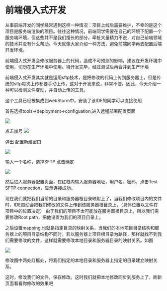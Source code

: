 # 前端侵入式开发

从事前端开发的同学经常遇到这样一种情况：项目上线后需要维护，不幸的是这个项目是服务端渲染的项目。往往这种情况，前端同学需要在自己的环境下配置一个服务端环境，但这些并不是我们擅长的部分，牵扯大量精力不说，对自己前端领域的技术并没有什么帮助。今天就像大家介绍一种方法，避免前端同学再去配置后端开发环境。

前端侵入式开发会修改服务器上的代码，造成不可预测的影响，建议在开发环境中使用，切勿在生产环境中使用。待开发完毕，经过测试后再合并到生产环境

前端侵入式开发其实就是运用sftp技术，是把修改的代码上传到服务器上，但是传统的sftp每次上传都要手动上传，这对于开发来说，非常不便。因此，今天介绍一种可以检测文件变动，并自动上传的工具。

这个工具已经被集成到webStorm中，安装了该IDE的同学可以直接使用

首先选择tools->deployment->configuation,进入远程部署配置页面

![](https://ws3.sinaimg.cn/large/006tKfTcly1g1obk1w1lvj31c00u0jyv.jpg)

点击加号
![](https://ws1.sinaimg.cn/large/006tKfTcly1g1obmr3spyj30yq0u0mxa.jpg)

弹出  配置新建窗口

![](https://ws1.sinaimg.cn/large/006tKfTcly1g1obnhxs7cj30ok0bsdfy.jpg)

输入一个名称，选择SFTP 点击确定

![](https://ws3.sinaimg.cn/large/006tKfTcly1g1obqqmj0ij30yq0u0gmm.jpg)

然后进入服务器配置页面，在红框内输入服务器地址，用户名、密码，点击Test SFTP connection，显示连接成功。

现在我们就把我们当前的目录和服务器根目录映射上了，当我们修改项目内的文件时，IDE自动会把我们修改的文件上传到该服务器根目录上，（具体位置以文件在项目中的位置决定）
由于我们的项目不太可能放在服务器根目录上，所以我们需要修改Root path，把他设置为我们的项目目录上。

之后设置mapping,也就是指定目录的映射关系，当我们的本地项目目录结构和服务器上的项目目录结构不同时，若以服务器上项目根目录为路径，那样就找不到我们需要修改的文件，这样就需要修改本地目录和服务器目录的映射关系。如图

![](https://ws2.sinaimg.cn/large/006tKfTcly1g1oc0qp3yij30yq0u03z5.jpg)

修改图中两处红框处，将我们指定的本地目录和服务器上指定的目录建立映射关系。

这时，修改我们的文件，保存修改。这时我们就把本地修改同步到服务上了，刷新页面看看你修改的效果吧